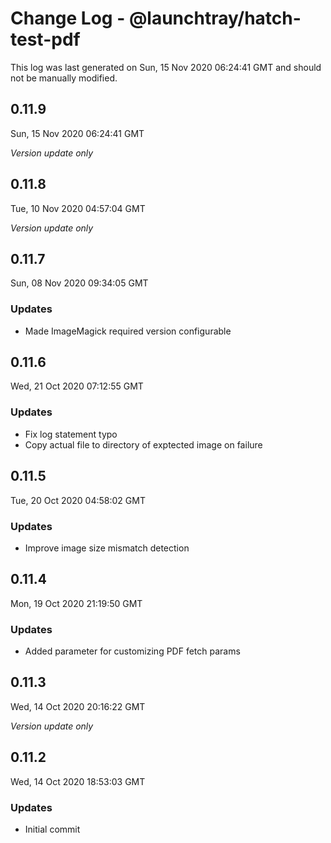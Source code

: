 # Change Log - @launchtray/hatch-test-pdf

This log was last generated on Sun, 15 Nov 2020 06:24:41 GMT and should not be manually modified.

## 0.11.9
Sun, 15 Nov 2020 06:24:41 GMT

*Version update only*

## 0.11.8
Tue, 10 Nov 2020 04:57:04 GMT

*Version update only*

## 0.11.7
Sun, 08 Nov 2020 09:34:05 GMT

### Updates

- Made ImageMagick required version configurable

## 0.11.6
Wed, 21 Oct 2020 07:12:55 GMT

### Updates

- Fix log statement typo
- Copy actual file to directory of exptected image on failure

## 0.11.5
Tue, 20 Oct 2020 04:58:02 GMT

### Updates

- Improve image size mismatch detection

## 0.11.4
Mon, 19 Oct 2020 21:19:50 GMT

### Updates

- Added parameter for customizing PDF fetch params

## 0.11.3
Wed, 14 Oct 2020 20:16:22 GMT

*Version update only*

## 0.11.2
Wed, 14 Oct 2020 18:53:03 GMT

### Updates

- Initial commit

